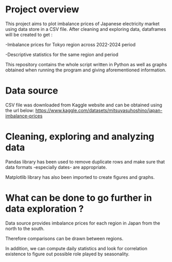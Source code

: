 # Project overview
This project aims to plot imbalance prices of Japanese electricity market using data store in a CSV file.
After cleaning and exploring data, dataframes will be created to get :

-Imbalance prices for Tokyo region across 2022-2024 period

-Descriptive statistics for the same region and period

This repository contains the whole script written in Python as well as graphs obtained when running the program and giving aforementioned information.

# Data source
CSV file was downloaded from Kaggle website and can be obtained using the url below:
https://www.kaggle.com/datasets/mitsuyasuhoshino/japan-imbalance-prices

# Cleaning, exploring and analyzing data
Pandas library has been used to remove duplicate rows and make sure that data formats -especially dates- are appropriate.

Matplotlib library has also been imported to create figures and graphs.

# What can be done to go further in data exploration ?
Data source provides imbalance prices for each region in Japan from the north to the south.

Therefore comparisons can be drawn between regions.

In addition, we can compute daily statistics and look for correlation existence to figure out possible role played  by seasonality. 

